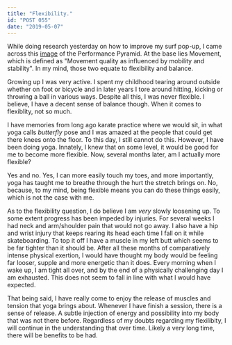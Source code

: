 ```yaml
---
title: "Flexibility."
id: "POST 055"
date: "2019-05-07"
---
```


While doing research yesterday on how to improve my surf pop-up, I came across this [image](https://i1.wp.com/surfstrengthcoach.com/wp-content/uploads/2018/11/Cook-FMS-Performance-Pyramid.jpg?fit=846%2C692&ssl=1) of the Performance Pyramid. At the base lies Movement, which is defined as "Movement quality as influenced by mobility and stability". In my mind, those two equate to flexibility and balance. 

Growing up I was very active. I spent my childhood tearing around outside whether on foot or bicycle and in later years I tore around hitting, kicking or throwing a ball in various ways. Despite all this, I was never flexible. I believe, I have a decent sense of balance though. When it comes to flexiblity, not so much. 

I have memories from long ago karate practice where we would sit, in what yoga calls *butterfly* pose and I was amazed at the people that could get there knees onto the floor. To this day, I still cannot do this. However, I have been doing yoga. Innately, I knew that on some level, it would be good for me to become more flexible. Now, several months later, am I actually more flexible? 

Yes and no. Yes, I can more easily touch my toes, and more importantly, yoga has taught me to breathe through the hurt the stretch brings on. No, because, to my mind, being flexible means you can do these things easily, which is not the case with me.  

As to the flexibility question, I do believe I am *very* slowly loosening up. To some extent progress has been impeded by injuries. For several weeks I had neck and arm/shoulder pain that would not go away. I also have a hip and wrist injury that keeps rearing its head each time I fall on it while skateboarding. To top it off I have a muscle in my left butt which seems to be far tighter than it should be. After all these months of comparatively intense physical exertion, I would have thought my body would be feeling far looser, supple and more energetic than it does. Every morning when I wake up, I am tight all over, and by the end of a physically challenging day I am exhausted. This does not seem to fall in line with what I would have expected. 

That being said, I have really come to enjoy the release of muscles and tension that yoga brings about. Whenever I have finish a session, there is a sense of release. A subtle injection of energy and possibility into my body that was not there before. Regardless of my doubts regarding my flexilibity, I will continue in the understanding that over time. Likely a very long time, there will be benefits to be had. 
